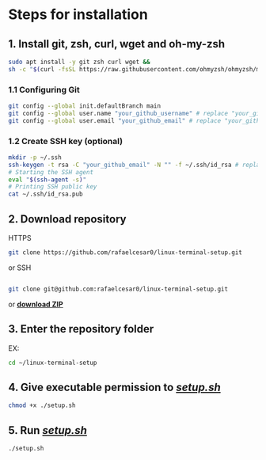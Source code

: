 # Steps for installation

## 1. Install git, zsh, curl, wget and oh-my-zsh
```bash
sudo apt install -y git zsh curl wget &&
sh -c "$(curl -fsSL https://raw.githubusercontent.com/ohmyzsh/ohmyzsh/master/tools/install.sh)"
```

### 1.1 Configuring Git
```bash
git config --global init.defaultBranch main
git config --global user.name "your_github_username" # replace "your_github_username"
git config --global user.email "your_github_email" # replace "your_github_email"
```

### 1.2 Create SSH key (optional)
```bash
mkdir -p ~/.ssh
ssh-keygen -t rsa -C "your_github_email" -N "" -f ~/.ssh/id_rsa # replace "your_github_email"
# Starting the SSH agent
eval "$(ssh-agent -s)"
# Printing SSH public key
cat ~/.ssh/id_rsa.pub
```

## 2. Download repository
HTTPS

```bash
git clone https://github.com/rafaelcesar0/linux-terminal-setup.git
```
or SSH
```bash

git clone git@github.com:rafaelcesar0/linux-terminal-setup.git
```
or <b><u>[download ZIP](https://github.com/rafaelcesar0/linux-terminal-setup/archive/refs/heads/main.zip)</u></b>


## 3. Enter the repository folder
EX:
```bash
cd ~/linux-terminal-setup
```

## 4. Give executable permission to [*setup.sh*](https://github.com/rafaelcesar0/linux-terminal-setup/blob/main/setup.sh)
```bash
chmod +x ./setup.sh
```

## 5. Run [*setup.sh*](https://github.com/rafaelcesar0/linux-terminal-setup/blob/main/setup.sh)
```bash
./setup.sh
```